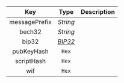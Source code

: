 |            Key             |   Type   | Description |
| :------------------------: | :------: | :---------: |
|       messagePrefix        | *String* |             |
|           bech32           | *String* |             |
| bip32 |  [*BIP32*](/docs/dev-resources/documentation/javascript-sdk-ref/types#bip32)   |             |
|         pubKeyHash         |  `Hex`   |             |
|         scriptHash         |  `Hex`   |             |
|            wif             |  `Hex`   |             |
